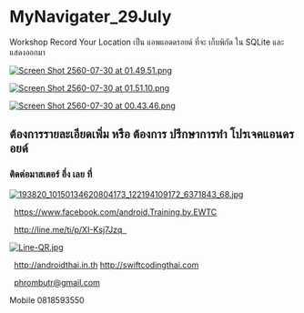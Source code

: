 # MyNavigater_29July
Workshop Record Your Location
เป็น แอพแอดดรอยด์ ที่จะ เก็บพิกัด ใน SQLite และ แสดงออกมา

[![Screen Shot 2560-07-30 at 01.49.51.png](https://s1.postimg.org/midafkwzz/Screen_Shot_2560-07-30_at_01.49.51.png)](https://postimg.org/image/v0mqjx3ij/)

[![Screen Shot 2560-07-30 at 01.51.10.png](https://s17.postimg.org/i73wb4073/Screen_Shot_2560-07-30_at_01.51.10.png)](https://postimg.org/image/gs2bmdz3v/)

[![Screen Shot 2560-07-30 at 00.43.46.png](https://s11.postimg.org/npmnnf1df/Screen_Shot_2560-07-30_at_00.43.46.png)](https://postimg.org/image/c0inzgaen/)

## ต้องการรายละเอียดเพิ่ม หรือ ต้องการ ปรึกษาการทำ โปรเจคแอนดรอยด์  

### ติดต่อมาสเตอร์ อึ่ง เลย ที่  

[![193820_10150134620804173_122194109172_6371843_68.jpg](https://s21.postimg.org/4i5tymwsn/193820_10150134620804173_122194109172_6371843_68.jpg)](https://postimg.org/image/4i5tymwsj/)

  https://www.facebook.com/android.Training.by.EWTC

  http://line.me/ti/p/XI-Ksj7Jzq  

[![Line-QR.jpg](https://s9.postimg.org/41ec4gb3z/Line-_QR.jpg)](https://postimg.org/image/h5jwh535n/)

  http://androidthai.in.th
http://swiftcodingthai.com

  phrombutr@gmail.com  

Mobile 0818593550
